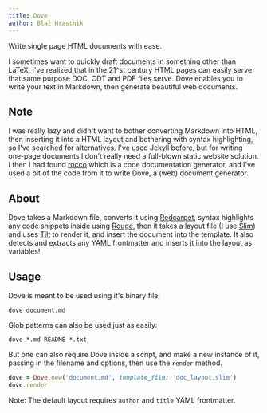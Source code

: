 ```yaml
---
title: Dove
author: Blaž Hrastnik
---
```

<!--# Dove-->

Write single page HTML documents with ease.

I sometimes want to quickly draft documents in something other than LaTeX. I've realized
that in the 21^st century HTML pages can easily serve that same purpose DOC, ODT and PDF
files serve. Dove enables you to write your text in Markdown, then generate beautiful web
documents.

## Note

I was really lazy and didn't want to bother converting Markdown into HTML, then inserting
it into a HTML layout and bothering with syntax highlighting, so I've searched for alternatives.
I've used Jekyll before, but for writing one-page documents I don't really need a full-blown
static website solution. I then I had found [rocco](https://github.com/rtomayko/rocco)
which is a code documentation generator, and I've used a bit of the code from it
to write Dove, a (web) document generator.

## About

Dove takes a Markdown file, converts it using [Redcarpet](https://github.com/vmg/redcarpet), syntax highlights
any code snippets inside using [Rouge](https://github.com/jayferd/rouge), then
it takes a layout file (I use [Slim](http://slim-lang.com/)) and uses [Tilt](https://github.com/rtomayko/tilt)
to render it, and insert the document into the template. It also detects and
extracts any YAML frontmatter and inserts it into the layout as variables!

## Usage

Dove is meant to be used using it's binary file:

```
dove document.md
```

Glob patterns can also be used just as easily:

```
dove *.md README *.txt
```

But one can also require Dove inside a script, and make a new instance of it,
passing in the filename and options, then use the `render` method.

```ruby
dove = Dove.new('document.md', template_file: 'doc_layout.slim')
dove.render
```

Note: The default layout requires `author` and `title` YAML frontmatter.